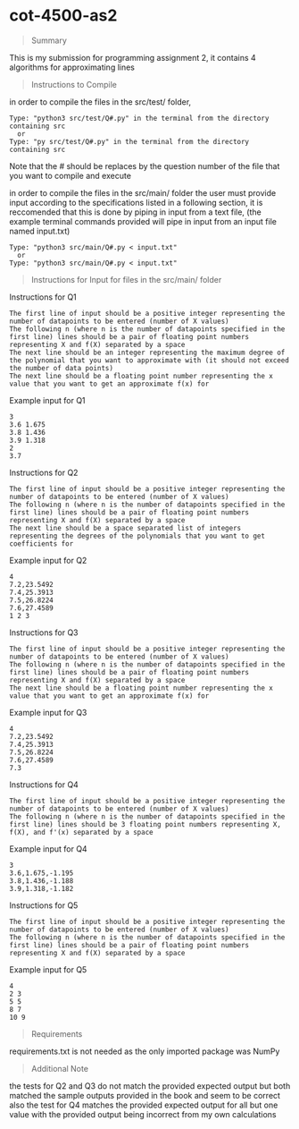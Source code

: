 # cot-4500-as2
> Summary
  
  This is my submission for programming assignment 2, it contains 4 algorithms for approximating lines

> Instructions to Compile
  
  in order to compile the files in the src/test/ folder, 
    
    Type: "python3 src/test/Q#.py" in the terminal from the directory containing src
      or
    Type: "py src/test/Q#.py" in the terminal from the directory containing src
  Note that the # should be replaces by the question number of the file that you want to compile and execute

  in order to compile the files in the src/main/ folder the user must provide input according to the specifications listed in a following section, 
  it is reccomended that this is done by piping in input from a text file,
  (the example terminal commands provided will pipe in input from an input file named input.txt)
    
    Type: "python3 src/main/Q#.py < input.txt"
      or
    Type: "python3 src/main/Q#.py < input.txt"
> Instructions for Input for files in the src/main/ folder
  
  Instructions for Q1
    
    The first line of input should be a positive integer representing the number of datapoints to be entered (number of X values)
    The following n (where n is the number of datapoints specified in the first line) lines should be a pair of floating point numbers representing X and f(X) separated by a space
    The next line should be an integer representing the maximum degree of the polynomial that you want to approximate with (it should not exceed the number of data points)
    The next line should be a floating point number representing the x value that you want to get an approximate f(x) for
  Example input for Q1
    
    3
    3.6 1.675
    3.8 1.436
    3.9 1.318
    2
    3.7
  Instructions for Q2
    
    The first line of input should be a positive integer representing the number of datapoints to be entered (number of X values)
    The following n (where n is the number of datapoints specified in the first line) lines should be a pair of floating point numbers representing X and f(X) separated by a space
    The next line should be a space separated list of integers representing the degrees of the polynomials that you want to get coefficients for
  Example input for Q2
    
    4
    7.2,23.5492
    7.4,25.3913
    7.5,26.8224
    7.6,27.4589
    1 2 3
  Instructions for Q3
    
    The first line of input should be a positive integer representing the number of datapoints to be entered (number of X values)
    The following n (where n is the number of datapoints specified in the first line) lines should be a pair of floating point numbers representing X and f(X) separated by a space
    The next line should be a floating point number representing the x value that you want to get an approximate f(x) for
  Example input for Q3
    
    4
    7.2,23.5492
    7.4,25.3913
    7.5,26.8224
    7.6,27.4589
    7.3
  Instructions for Q4
    
    The first line of input should be a positive integer representing the number of datapoints to be entered (number of X values)
    The following n (where n is the number of datapoints specified in the first line) lines should be 3 floating point numbers representing X, f(X), and f'(x) separated by a space
  Example input for Q4
    
    3
    3.6,1.675,-1.195
    3.8,1.436,-1.188
    3.9,1.318,-1.182
  Instructions for Q5
    
    The first line of input should be a positive integer representing the number of datapoints to be entered (number of X values)
    The following n (where n is the number of datapoints specified in the first line) lines should be a pair of floating point numbers representing X and f(X) separated by a space
  Example input for Q5
    
    4
    2 3
    5 5
    8 7
    10 9
> Requirements
  
  requirements.txt is not needed as the only imported package was NumPy

> Additional Note
  
  the tests for Q2 and Q3 do not match the provided expected output but both matched the sample outputs provided in the book and seem to be correct
  also the test for Q4 matches the provided expected output for all but one value with the provided output being incorrect from my own calculations

